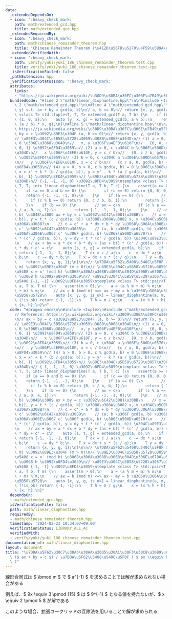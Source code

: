 ```yaml
---
data:
  _extendedDependsOn:
  - icon: ':heavy_check_mark:'
    path: math/extended_gcd.hpp
    title: math/extended_gcd.hpp
  _extendedRequiredBy:
  - icon: ':heavy_check_mark:'
    path: math/chinese_remainder_theorem.hpp
    title: "Chinese Remainder Theorem (\u4E2D\u56FD\u5270\u4F59\u5B9A\u7406)"
  _extendedVerifiedWith:
  - icon: ':heavy_check_mark:'
    path: verify/yuki/yuki_186_chinese_remainder_theorem.test.cpp
    title: verify/yuki/yuki_186_chinese_remainder_theorem.test.cpp
  _isVerificationFailed: false
  _pathExtension: hpp
  _verificationStatusIcon: ':heavy_check_mark:'
  attributes:
    links:
    - "https://ja.wikipedia.org/wiki/\u30D9\u30BA\u30FC\u306E\u7B49\u5F0F"
  bundledCode: "#line 2 \"math/linear_diophantine.hpp\"\n\n#include <tuple>\n#line\
    \ 2 \"math/extended_gcd.hpp\"\n\n#line 4 \"math/extended_gcd.hpp\"\n// find (x,\
    \ y) s.t. ax + by = gcd(a, b)\n// a, b >= 0\n// return {x, y, gcd(a, b)}\ntemplate\
    \ <class T> std::tuple<T, T, T> extended_gcd(T a, T b) {\n    if (b == 0) return\
    \ {1, 0, a};\n    auto [y, x, g] = extended_gcd(b, a % b);\n    return {x, y -\
    \ (a / b) * x, g};\n}\n#line 5 \"math/linear_diophantine.hpp\"\n\n// Reference:\
    \ https://ja.wikipedia.org/wiki/\u30D9\u30BA\u30FC\u306E\u7B49\u5F0F\n// ax +\
    \ by = c \u3092\u89E3\u304F (a, b >= 0)\n// return {x, y, gcd(a, b), has_solution}\n\
    // \u89E3\u304C\u5B58\u5728\u3059\u308B\u3068\u304D\n// (1) a = 0, b = 0, c =\
    \ 0 \u306E\u3068\u304D\n//   x, y \u306F\u4EFB\u610F\n//   {0, 0, gcd(a, b) =\
    \ 0, 1} \u3092\u8FD4\u3059\n// (2) a = 0, c \u304C b \u306E\u500D\u6570\u306E\u3068\
    \u304D\n//   x \u306F\u4EFB\u610F, y = c / b\n//   {0, c / b, gcd(a, b) = b, 1}\
    \ \u3092\u8FD4\u3059\n// (3) b = 0, c \u304C a \u306E\u500D\u6570\u306E\u3068\u304D\
    \n//   y \u306F\u4EFB\u610F, x = c / b\n//   {c / a, 0, gcd(a, b) = a, 1} \u3092\
    \u8FD4\u3059\n// (4) a > 0, b > 0, c % gcd(a, b) = 0 \u306E\u3068\u304D\n//  \
    \ x = x' + k * (b / gcd(a, b)), y = y' - k * (a / gcd(a, b))\n//   {x', y', gcd(a,\
    \ b), 1} \u3092\u8FD4\u3059\n// \u89E3\u304C\u5B58\u5728\u3057\u306A\u3044\u3068\
    \u304D\n// {-1, -1, -1, 0} \u3092\u8FD4\u3059\ntemplate <class T> std::tuple<T,\
    \ T, T, int> linear_diophantine(T a, T b, T c) {\n    assert(a >= 0 and b >= 0);\n\
    \    if (a == 0 and b == 0) {\n        if (c == 0) return {0, 0, 0, 1};\n    \
    \    return {-1, -1, -1, 0};\n    }\n    if (a == 0) {\n        // by = c\n  \
    \      if (c % b == 0) return {0, c / b, b, 1};\n        return {-1, -1, -1, 0};\n\
    \    }\n    if (b == 0) {\n        // ax = c\n        if (c % a == 0) return {c\
    \ / a, 0, a, 1};\n        return {-1, -1, -1, 0};\n    }\n    // as + bt = gcd(a,\
    \ b) \u304B\u3089 ax + by = c \u3092\u6C42\u3081\u308B\n    // x = s * (c / gcd(a,\
    \ b)), y = t * (c / gcd(a, b)) \u3088\u308A\u3082 x, y \u304C\u5C0F\u3055\u304F\
    \u306A\u308B?\n    // c = c' + a * dx + b * dy \u3068\u306A\u308B\u3088\u3046\u306B\
    \ c' \u3092\u6C42\u3081\u308B\n    // (a, b \u306F gcd(a, b) \u306E\u500D\u6570\
    \u306A\u306E\u3067 c' \u306F gcd(a, b) \u306E\u500D\u6570)\n    // x = dx + s\
    \ * (c' / gcd(a, b)), y = dy + t * (c' / gcd(a, b)) \u304C\u89E3\u3068\u306A\u308B\
    \n    // ax + by = a * dx + b * dy + (as + bt) * (c' / gcd(a, b)) = a * dx + b\
    \ * dy + c' = c\n    auto [s, t, g] = extended_gcd(a, b);\n    if (c % g != 0)\
    \ return {-1, -1, -1, 0};\n    T dx = c / a;\n    c -= dx * a;\n    T dy = c /\
    \ b;\n    c -= dy * b;\n    T x = dx + s * (c / g);\n    T y = dy + t * (c / g);\n\
    \    return {x, y, g, 1};\n}\n\n// \u7DDA\u5F62\u5408\u540C\u5F0F ax = b (mod\
    \ m) \u3092\u89E3\u304F (m > 0)\n// \u89E3\u304C\u5B58\u5728\u3059\u308B\u5834\
    \u5408 x = x' (mod h) \u3068\u306A\u308B\u3068\u304D\u306E\u6700\u5C0F\u306E x'\
    \ \u3068 h \u3092\u8FD4\u3059\n// \u89E3\u304C\u5B58\u5728\u3057\u306A\u3044\u5834\
    \u5408 {-1, -1} \u3092\u8FD4\u3059\ntemplate <class T> std::pair<T, T> linear_congruence(T\
    \ a, T b, T m) {\n    assert(m > 0);\n    a = (a % m + m) % m;\n    b = (b % m\
    \ + m) % m;\n    // ax = b (mod m) <=> ax + my = b \u3068\u306A\u308B (x, y) \u304C\
    \u5B58\u5728\n    auto [x, y, g, is_ok] = linear_diophantine(a, m, b);\n    if\
    \ (!is_ok) return {-1, -1};\n    T h = m / g;\n    x = (x % h + h) % h;\n    return\
    \ {x, h};\n}\n"
  code: "#pragma once\n\n#include <tuple>\n#include \"math/extended_gcd.hpp\"\n\n\
    // Reference: https://ja.wikipedia.org/wiki/\u30D9\u30BA\u30FC\u306E\u7B49\u5F0F\
    \n// ax + by = c \u3092\u89E3\u304F (a, b >= 0)\n// return {x, y, gcd(a, b), has_solution}\n\
    // \u89E3\u304C\u5B58\u5728\u3059\u308B\u3068\u304D\n// (1) a = 0, b = 0, c =\
    \ 0 \u306E\u3068\u304D\n//   x, y \u306F\u4EFB\u610F\n//   {0, 0, gcd(a, b) =\
    \ 0, 1} \u3092\u8FD4\u3059\n// (2) a = 0, c \u304C b \u306E\u500D\u6570\u306E\u3068\
    \u304D\n//   x \u306F\u4EFB\u610F, y = c / b\n//   {0, c / b, gcd(a, b) = b, 1}\
    \ \u3092\u8FD4\u3059\n// (3) b = 0, c \u304C a \u306E\u500D\u6570\u306E\u3068\u304D\
    \n//   y \u306F\u4EFB\u610F, x = c / b\n//   {c / a, 0, gcd(a, b) = a, 1} \u3092\
    \u8FD4\u3059\n// (4) a > 0, b > 0, c % gcd(a, b) = 0 \u306E\u3068\u304D\n//  \
    \ x = x' + k * (b / gcd(a, b)), y = y' - k * (a / gcd(a, b))\n//   {x', y', gcd(a,\
    \ b), 1} \u3092\u8FD4\u3059\n// \u89E3\u304C\u5B58\u5728\u3057\u306A\u3044\u3068\
    \u304D\n// {-1, -1, -1, 0} \u3092\u8FD4\u3059\ntemplate <class T> std::tuple<T,\
    \ T, T, int> linear_diophantine(T a, T b, T c) {\n    assert(a >= 0 and b >= 0);\n\
    \    if (a == 0 and b == 0) {\n        if (c == 0) return {0, 0, 0, 1};\n    \
    \    return {-1, -1, -1, 0};\n    }\n    if (a == 0) {\n        // by = c\n  \
    \      if (c % b == 0) return {0, c / b, b, 1};\n        return {-1, -1, -1, 0};\n\
    \    }\n    if (b == 0) {\n        // ax = c\n        if (c % a == 0) return {c\
    \ / a, 0, a, 1};\n        return {-1, -1, -1, 0};\n    }\n    // as + bt = gcd(a,\
    \ b) \u304B\u3089 ax + by = c \u3092\u6C42\u3081\u308B\n    // x = s * (c / gcd(a,\
    \ b)), y = t * (c / gcd(a, b)) \u3088\u308A\u3082 x, y \u304C\u5C0F\u3055\u304F\
    \u306A\u308B?\n    // c = c' + a * dx + b * dy \u3068\u306A\u308B\u3088\u3046\u306B\
    \ c' \u3092\u6C42\u3081\u308B\n    // (a, b \u306F gcd(a, b) \u306E\u500D\u6570\
    \u306A\u306E\u3067 c' \u306F gcd(a, b) \u306E\u500D\u6570)\n    // x = dx + s\
    \ * (c' / gcd(a, b)), y = dy + t * (c' / gcd(a, b)) \u304C\u89E3\u3068\u306A\u308B\
    \n    // ax + by = a * dx + b * dy + (as + bt) * (c' / gcd(a, b)) = a * dx + b\
    \ * dy + c' = c\n    auto [s, t, g] = extended_gcd(a, b);\n    if (c % g != 0)\
    \ return {-1, -1, -1, 0};\n    T dx = c / a;\n    c -= dx * a;\n    T dy = c /\
    \ b;\n    c -= dy * b;\n    T x = dx + s * (c / g);\n    T y = dy + t * (c / g);\n\
    \    return {x, y, g, 1};\n}\n\n// \u7DDA\u5F62\u5408\u540C\u5F0F ax = b (mod\
    \ m) \u3092\u89E3\u304F (m > 0)\n// \u89E3\u304C\u5B58\u5728\u3059\u308B\u5834\
    \u5408 x = x' (mod h) \u3068\u306A\u308B\u3068\u304D\u306E\u6700\u5C0F\u306E x'\
    \ \u3068 h \u3092\u8FD4\u3059\n// \u89E3\u304C\u5B58\u5728\u3057\u306A\u3044\u5834\
    \u5408 {-1, -1} \u3092\u8FD4\u3059\ntemplate <class T> std::pair<T, T> linear_congruence(T\
    \ a, T b, T m) {\n    assert(m > 0);\n    a = (a % m + m) % m;\n    b = (b % m\
    \ + m) % m;\n    // ax = b (mod m) <=> ax + my = b \u3068\u306A\u308B (x, y) \u304C\
    \u5B58\u5728\n    auto [x, y, g, is_ok] = linear_diophantine(a, m, b);\n    if\
    \ (!is_ok) return {-1, -1};\n    T h = m / g;\n    x = (x % h + h) % h;\n    return\
    \ {x, h};\n}"
  dependsOn:
  - math/extended_gcd.hpp
  isVerificationFile: false
  path: math/linear_diophantine.hpp
  requiredBy:
  - math/chinese_remainder_theorem.hpp
  timestamp: '2024-02-23 10:34:07+09:00'
  verificationStatus: LIBRARY_ALL_AC
  verifiedWith:
  - verify/yuki/yuki_186_chinese_remainder_theorem.test.cpp
documentation_of: math/linear_diophantine.hpp
layout: document
title: "\u7DDA\u5F62\u30C7\u30A3\u30AA\u30D5\u30A1\u30F3\u30C8\u30B9\u65B9\u7A0B\u5F0F\
  \ ($ ax + by = c $) / \u7DDA\u5F62\u5408\u540C\u5F0F ( $ ax \\equiv b \\pmod m $\
  \ )"
---
```


線形合同式は $ \bmod m $ で $ a^{-1} $ を求めることでは解が求められない場合がある

例えば、$ 9x \equiv 3 \pmod {15} $ は $ 9^{-1} $ となる値を持たないが、$ x \equiv 2 \pmod 5 $ が解である

このような場合、拡張ユークリッドの互除法を用いることで解が求められる
